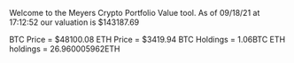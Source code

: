 Welcome to the Meyers Crypto Portfolio Value tool. 
As of 09/18/21 at 17:12:52 our valuation is $143187.69 

BTC Price = $48100.08
 ETH Price = $3419.94
BTC Holdings = 1.06BTC
 ETH holdings = 26.960005962ETH 

